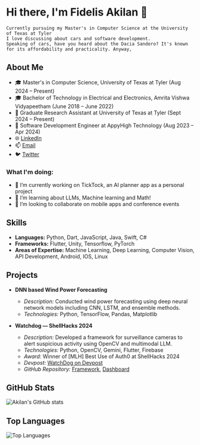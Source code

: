 # Hi there, I'm Fidelis Akilan 👋

```
Currently pursuing my Master's in Computer Science at the University of Texas at Tyler
I love discussing about cars and software development.
Speaking of cars, have you heard about the Dacia Sandero? It's known for its affordability and practicality. Anyway,
```

## About Me

- 🎓 Master's in Computer Science, University of Texas at Tyler (Aug 2024 – Present)
- 🎓 Bachelor of Technology in Electrical and Electronics, Amrita Vishwa Vidyapeetham (June 2018 – June 2022)
- 💼 Graduate Research Assistant at University of Texas at Tyler (Sept 2024 – Present)
- 💼 Software Development Engineer at AppyHigh Technology (Aug 2023 – Apr 2024)
- 🌐 [LinkedIn](https://linkedin.com/in/akilan-amithasagaran-315aa37a)
- 📫 [Email](mailto:fidelisakilan@gmail.com)
- 🐦 [Twitter](https://x.com/fidelis_akilan)

### What I'm doing: 
 
- 🔭 I’m currently working on TickTock, an AI planner app as a personal project 
- 🌱 I’m learning about LLMs, Machine learning and Math! 
- 👯 I’m looking to collaborate on mobile apps and conference events 

## Skills

- **Languages:** Python, Dart, JavaScript, Java, Swift, C#
- **Frameworks:** Flutter, Unity, Tensorflow, PyTorch
- **Areas of Expertise:** Machine Learning, Deep Learning, Computer Vision, API Development, Android, IOS, Linux

## Projects

- **DNN based Wind Power Forecasting**
  - *Description:* Conducted wind power forecasting using deep neural network models including CNN, LSTM, and ensemble methods.
  - *Technologies:* Python, TensorFlow, Pandas, Matplotlib

- **Watchdog — ShellHacks 2024**
  - *Description:* Developed a framework for surveillance cameras to alert suspicious activity using OpenCV and multimodal LLM.
  - *Technologies:* Python, OpenCV, Gemini, Flutter, Firebase
  - *Award:* Winner of [MLH] Best Use of Auth0 at ShellHacks 2024
  - *Devpost:* [WatchDog on Devpost](https://devpost.com/software/watchdog-vz03q8)
  - *GitHub Repository:* [Framework](https://github.com/nikil1506/ShellHacks-WatchDog), [Dashboard](https://github.com/fidelisakilan/watchdog_dashboard)



## GitHub Stats

![Akilan's GitHub stats](https://github-readme-stats.vercel.app/api?username=fidelisakilan&show_icons=true&theme=radical)

## Top Languages

![Top Languages](https://github-readme-stats.vercel.app/api/top-langs/?username=fidelisakilan&layout=compact&theme=radical)
